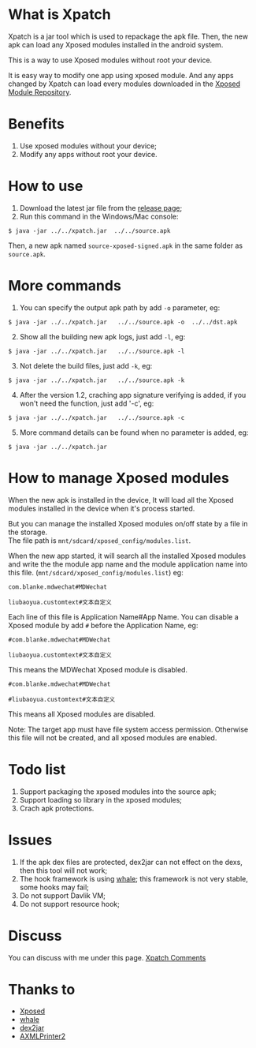 # What is Xpatch

Xpatch is a jar tool which is used to repackage the apk file. Then, the new apk can load any Xposed modules installed in the android system.  

This is a way to use Xposed modules without root your device. 

It is easy way to modify one app using xposed module. And any apps changed by Xpatch can load every modules downloaded in the [Xposed Module Repository](https://repo.xposed.info/).
# Benefits
1. Use xposed modules without your device;
2. Modify any apps without root your device.

# How to use
1. Download the latest jar file from the [release page](https://github.com/WindySha/Xpatch/releases);
2. Run this command in the Windows/Mac console:
```
$ java -jar ../../xpatch.jar  ../../source.apk
```
Then,  a new apk named `source-xposed-signed.apk` in the same folder as `source.apk`.

# More commands
1. You can specify the output apk path by add `-o` parameter, eg:
```
$ java -jar ../../xpatch.jar   ../../source.apk -o  ../../dst.apk
```
2. Show all the building new apk logs, just add `-l`, eg:
```
$ java -jar ../../xpatch.jar   ../../source.apk -l
```
3. Not delete the build files, just add `-k`, eg:
```
$ java -jar ../../xpatch.jar   ../../source.apk -k
```
4. After the version 1.2, craching app signature verifying is added, if you won't need the function, just add '-c', eg:
```
$ java -jar ../../xpatch.jar   ../../source.apk -c
```
5. More command details can be found when no parameter is added, eg:
```
$ java -jar ../../xpatch.jar 
```
# How to manage Xposed modules
When the new apk is installed in the device, It will load all the Xposed modules installed in the device when it's process started.  

But you can manage the installed Xposed modules on/off state by a file in the storage.  
The file path is `mnt/sdcard/xposed_config/modules.list`.  

When the new app started, it will search all the installed Xposed modules and write the the module app name and the module application name into this file. (`mnt/sdcard/xposed_config/modules.list`)
eg: 
```
com.blanke.mdwechat#MDWechat

liubaoyua.customtext#文本自定义
```
Each line of this file is Application Name#App Name.
You can disable a Xposed module by add `#` before the Application Name, eg:  
```
#com.blanke.mdwechat#MDWechat

liubaoyua.customtext#文本自定义
```
This means the MDWechat Xposed module is disabled.  

```
#com.blanke.mdwechat#MDWechat

#liubaoyua.customtext#文本自定义
```
This means all Xposed modules are disabled.    

Note: The target app must have file system access permission. Otherwise this file will not be created, and all xposed modules are enabled.


# Todo list
1. Support packaging the xposed modules into the source apk;
2. Support loading so library in the xposed modules;
3. Crach apk protections.

# Issues
1. If the apk dex files are protected,  dex2jar can not effect on the dexs, then this tool will not work;
2. The hook framework is using [whale](https://github.com/asLody/whale); this framework is not very stable, some hooks may fail;
3. Do not support Davlik VM;
4. Do not support resource hook;

# Discuss
You can discuss with me under this page. 
[Xpatch Comments](https://windysha.github.io/2019/04/18/Xpatch-%E5%85%8DRoot%E5%AE%9E%E7%8E%B0App%E5%8A%A0%E8%BD%BDXposed%E6%8F%92%E4%BB%B6%E7%9A%84%E4%B8%80%E7%A7%8D%E6%96%B9%E6%A1%88/)


# Thanks to
 - [Xposed][10]
 - [whale][11]
 - [dex2jar][12]
 - [AXMLPrinter2][13]

  [10]: https://github.com/rovo89/Xposed
  [11]: https://github.com/asLody/whale
  [12]: https://github.com/pxb1988/dex2jar
  [13]: https://code.google.com/archive/p/android4me/downloads
